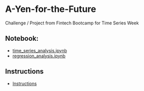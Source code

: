 # A-Yen-for-the-Future
Challenge / Project from Fintech Bootcamp for Time Series Week

## Notebook: 

* [time_series_analysis.ipynb](time_series_analysis.ipynb)
* [regression_analysis.ipynb](regression_analysis.ipynb)



## Instructions

* [Instructions](Instructions.md)
